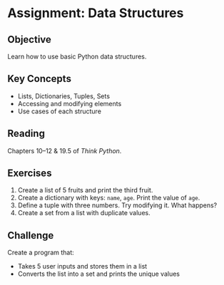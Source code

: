 
# Assignment: Data Structures

## Objective
Learn how to use basic Python data structures.

## Key Concepts
- Lists, Dictionaries, Tuples, Sets
- Accessing and modifying elements
- Use cases of each structure

## Reading
Chapters 10–12 & 19.5 of *Think Python*.

## Exercises
1. Create a list of 5 fruits and print the third fruit.
2. Create a dictionary with keys: `name`, `age`. Print the value of `age`.
3. Define a tuple with three numbers. Try modifying it. What happens?
4. Create a set from a list with duplicate values.

## Challenge
Create a program that:
- Takes 5 user inputs and stores them in a list
- Converts the list into a set and prints the unique values
